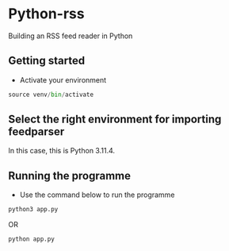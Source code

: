 # Python-rss

Building an RSS feed reader in Python

## Getting started

- Activate your environment

```python
source venv/bin/activate
```

## Select the right environment for importing feedparser

In this case, this is Python 3.11.4.

## Running the programme

- Use the command below to run the programme

```markdown
python3 app.py
```

OR

```markdown
python app.py
```
